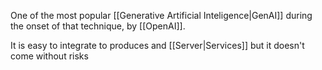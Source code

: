 One of the most popular [[Generative Artificial Inteligence|GenAI]] during the onset of that technique, by [[OpenAI]].

It is easy to integrate  to produces and [[Server|Services]] but it doesn't come without risks